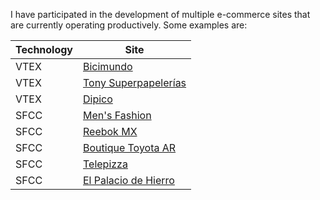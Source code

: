 I have participated in the development of multiple e-commerce sites that are currently operating productively. Some examples are:

| Technology | Site |
| ----------- | ----------- |
| VTEX | [Bicimundo](https://www.bicimundo.com.mx/) |
| VTEX | [Tony Superpapelerías](https://www.bicimundo.com.mx/) |
| VTEX | [Dipico](https://www.dipico.mx/) |
| SFCC | [Men's Fashion](https://www.mensfashion.com.mx/)|
| SFCC | [Reebok MX](https://www.reebok.mx/) |
| SFCC | [Boutique Toyota AR](https://boutique.etoyota.com.ar/) |
| SFCC | [Telepizza](https://www.telepizza.es/) |
| SFCC | [El Palacio de Hierro](https://www.elpalaciodehierro.com/) |